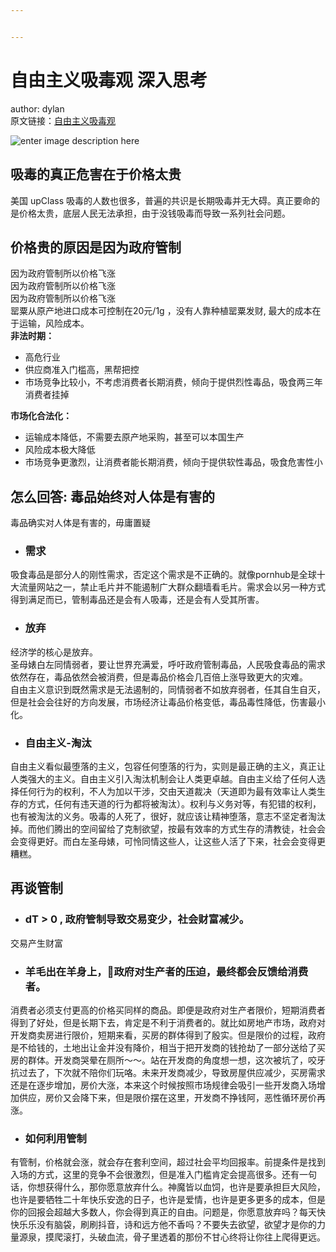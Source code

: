 ```yaml
---


---
```


<h1 id="自由主义吸毒观-深入思考">自由主义吸毒观 深入思考</h1>
<p>author: dylan<br>
原文链接：<a href="https://mp.weixin.qq.com/s/4hEOXBV5H7ZJcktMDsc2Pw">自由主义吸毒观</a></p>
<p><img src="https://lh3.googleusercontent.com/eZQjR2PUPTVzNdMm4cbNQR3VuPHQh6Ds0M3oUjD-t67atjXD9vxNioaC9iZo80M74yjm8dNKS0g=s400" alt="enter image description here" title="毒品危害"></p>
<h2 id="吸毒的真正危害在于价格太贵">吸毒的真正危害在于价格太贵</h2>
<p>美国 upClass 吸毒的人数也很多，普遍的共识是长期吸毒并无大碍。真正要命的是价格太贵，底层人民无法承担，由于没钱吸毒而导致一系列社会问题。</p>
<h2 id="价格贵的原因是因为政府管制">价格贵的原因是因为政府管制</h2>
<p>因为政府管制所以价格飞涨<br>
因为政府管制所以价格飞涨<br>
因为政府管制所以价格飞涨<br>
罂粟从原产地进口成本可控制在20元/1g ，没有人靠种植罂粟发财, 最大的成本在于运输，风险成本。<br>
<strong>非法时期：</strong></p>
<ul>
<li>高危行业</li>
<li>供应商准入门槛高，黑帮把控</li>
<li>市场竞争比较小，不考虑消费者长期消费，倾向于提供烈性毒品，吸食两三年消费者挂掉</li>
</ul>
<p><strong>市场化合法化：</strong></p>
<ul>
<li>运输成本降低，不需要去原产地采购，甚至可以本国生产</li>
<li>风险成本极大降低</li>
<li>市场竞争更激烈，让消费者能长期消费，倾向于提供软性毒品，吸食危害性小</li>
</ul>
<h2 id="怎么回答-毒品始终对人体是有害的">怎么回答: 毒品始终对人体是有害的</h2>
<p>毒品确实对人体是有害的，毋庸置疑</p>
<ul>
<li>
<h3 id="需求">需求</h3>
</li>
</ul>
<p>吸食毒品是部分人的刚性需求，否定这个需求是不正确的。就像pornhub是全球十大流量网站之一，禁止毛片并不能遏制广大群众翻墙看毛片。需求会以另一种方式得到满足而已，管制毒品还是会有人吸毒，还是会有人受其所害。</p>
<ul>
<li>
<h3 id="放弃">放弃</h3>
</li>
</ul>
<p>经济学的核心是放弃。<br>
圣母婊白左同情弱者，要让世界充满爱，呼吁政府管制毒品，人民吸食毒品的需求依然存在，毒品依然会被消费，但是毒品价格会几百倍上涨导致更大的灾难。<br>
自由主义意识到既然需求是无法遏制的，同情弱者不如放弃弱者，任其自生自灭，但是社会会往好的方向发展，市场经济让毒品价格变低，毒品毒性降低，伤害最小化。</p>
<ul>
<li>
<h3 id="自由主义-淘汰">自由主义-淘汰</h3>
</li>
</ul>
<p>自由主义看似最堕落的主义，包容任何堕落的行为，实则是最正确的主义，真正让人类强大的主义。自由主义引入淘汰机制会让人类更卓越。自由主义给了任何人选择任何行为的权利，不人为加以干涉，交由天道裁决（天道即为最有效率让人类生存的方式，任何有违天道的行为都将被淘汰）。权利与义务对等，有犯错的权利，也有被淘汰的义务。吸毒的人死了，很好，就应该让精神堕落，意志不坚定者淘汰掉。而他们腾出的空间留给了克制欲望，按最有效率的方式生存的清教徒，社会会会变得更好。而白左圣母婊，可怜同情这些人，让这些人活了下来，社会会变得更糟糕。</p>
<h2 id="再谈管制">再谈管制</h2>
<ul>
<li>
<h3 id="dt--0--政府管制导致交易变少，社会财富减少。">dT &gt; 0 , 政府管制导致交易变少，社会财富减少。</h3>
</li>
</ul>
<p>交易产生财富</p>
<ul>
<li>
<h3 id="羊毛出在羊身上，政府对生产者的压迫，最终都会反馈给消费者。">羊毛出在羊身上，政府对生产者的压迫，最终都会反馈给消费者。</h3>
</li>
</ul>
<p>消费者必须支付更高的价格买同样的商品。即便是政府对生产者限价，短期消费者得到了好处，但是长期下去，肯定是不利于消费者的。就比如房地产市场，政府对开发商卖房进行限价，短期来看，买房的群体得到了殷实。但是限价的过程，政府是不给钱的，土地出让金并没有降价，相当于把开发商的钱抢劫了一部分送给了买房的群体。开发商哭晕在厕所～～。站在开发商的角度想一想，这次被坑了，咬牙抗过去了，下次就不陪你们玩咯。未来开发商减少，导致房屋供应减少，买房需求还是在逐步增加，房价大涨，本来这个时候按照市场规律会吸引一些开发商入场增加供应，房价又会降下来，但是限价摆在这里，开发商不挣钱阿，恶性循环房价再涨。</p>
<ul>
<li>
<h3 id="如何利用管制">如何利用管制</h3>
</li>
</ul>
<p>有管制，价格就会涨，就会存在套利空间，超过社会平均回报率。前提条件是找到入场的方式，这里的竞争不会很激烈，但是准入门槛肯定会提高很多。还有一句话，你想获得什么，那你愿意放弃什么。神魔皆以血饲，也许是要承担巨大风险，也许是要牺牲二十年快乐安逸的日子，也许是爱情，也许是更多更多的成本，但是你的回报会超越大多数人，你会得到真正的自由。问题是，你愿意放弃吗？每天快快乐乐没有脑袋，刷刷抖音，诗和远方他不香吗？不要失去欲望，欲望才是你的力量源泉，摸爬滚打，头破血流，骨子里透着的那份不甘心终将让你往上爬得更远。</p>

